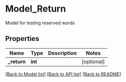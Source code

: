 # Model_Return

Model for testing reserved words

## Properties
Name | Type | Description | Notes
------------ | ------------- | ------------- | -------------
**_return** | **int** |  | [optional] 

[[Back to Model list]](../README.md#documentation-for-models) [[Back to API list]](../README.md#documentation-for-api-endpoints) [[Back to README]](../README.md)


